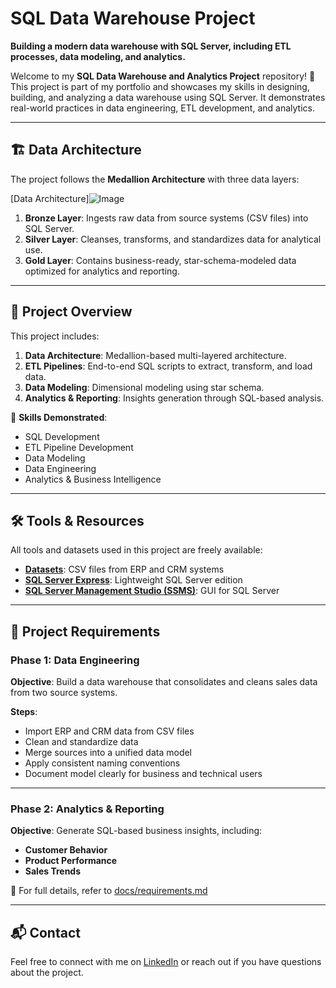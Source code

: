 # SQL Data Warehouse Project

**Building a modern data warehouse with SQL Server, including ETL processes, data modeling, and analytics.**

Welcome to my **SQL Data Warehouse and Analytics Project** repository! 🚀  
This project is part of my portfolio and showcases my skills in designing, building, and analyzing a data warehouse using SQL Server. It demonstrates real-world practices in data engineering, ETL development, and analytics.

---

## 🏗️ Data Architecture

The project follows the **Medallion Architecture** with three data layers:

[Data Architecture]![Image](https://github.com/user-attachments/assets/6a16ada4-d6a1-4d6c-b5ef-894d08c1c91e)

1. **Bronze Layer**: Ingests raw data from source systems (CSV files) into SQL Server.
2. **Silver Layer**: Cleanses, transforms, and standardizes data for analytical use.
3. **Gold Layer**: Contains business-ready, star-schema-modeled data optimized for analytics and reporting.

---

## 📖 Project Overview

This project includes:

1. **Data Architecture**: Medallion-based multi-layered architecture.
2. **ETL Pipelines**: End-to-end SQL scripts to extract, transform, and load data.
3. **Data Modeling**: Dimensional modeling using star schema.
4. **Analytics & Reporting**: Insights generation through SQL-based analysis.

🎯 **Skills Demonstrated**:
- SQL Development
- ETL Pipeline Development
- Data Modeling
- Data Engineering
- Analytics & Business Intelligence

---

## 🛠️ Tools & Resources

All tools and datasets used in this project are freely available:

- **[Datasets](datasets/)**: CSV files from ERP and CRM systems
- **[SQL Server Express](https://www.microsoft.com/en-us/sql-server/sql-server-downloads)**: Lightweight SQL Server edition
- **[SQL Server Management Studio (SSMS)](https://learn.microsoft.com/en-us/sql/ssms/download-sql-server-management-studio-ssms?view=sql-server-ver16)**: GUI for SQL Server

---

## 🚀 Project Requirements

### Phase 1: Data Engineering

**Objective**: Build a data warehouse that consolidates and cleans sales data from two source systems.

**Steps**:
- Import ERP and CRM data from CSV files
- Clean and standardize data
- Merge sources into a unified data model
- Apply consistent naming conventions
- Document model clearly for business and technical users

---

### Phase 2: Analytics & Reporting

**Objective**: Generate SQL-based business insights, including:

- **Customer Behavior**
- **Product Performance**
- **Sales Trends**

📄 For full details, refer to [docs/requirements.md](docs/requirements.md)

---

## 📬 Contact

Feel free to connect with me on [LinkedIn](www.linkedin.com/in/harshitha-challam) or reach out if you have questions about the project.


